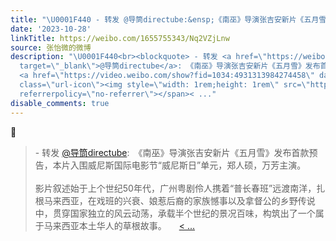 ```yaml
---
title: "\U0001F440 - 转发 @导筒directube:&ensp;《南巫》导演张吉安新片《五月雪》发布首款预告，本片入围威尼斯国际电影节“威尼斯日”单元，郑人硕，万芳主演。影片叙述始..."
date: '2023-10-28'
linkTitle: https://weibo.com/1655755343/Nq2VZjLnw
source: 张怡微的微博
description: "\U0001F440<br><blockquote> - 转发 <a href=\"https://weibo.com/6392708119\"
  target=\"_blank\">@导筒directube</a>: 《南巫》导演张吉安新片《五月雪》发布首款预告，本片入围威尼斯国际电影节“威尼斯日”单元，郑人硕，万芳主演。<br><br>影片叙述始于上个世纪50年代，广州粤剧伶人携着“普长春班”远渡南洋，扎根马来西亚，在戏班的兴衰、娘惹后裔的家族憾事以及拿督公的乡野传说中，贯穿国家独立的风云动荡，承载半个世纪的景况百味，构筑出了一个属于马来西亚本土华人的草根故事。
  <a href=\"https://video.weibo.com/show?fid=1034:4931313984274458\" data-hide=\"\"><span
  class=\"url-icon\"><img style=\"width: 1rem;height: 1rem\" src=\"https://h5.sinaimg.cn/upload/2015/09/25/3/timeline_card_small_video_default.png\"
  referrerpolicy=\"no-referrer\"></span>< ..."
disable_comments: true
---
```

👀<br><blockquote> - 转发 <a href="https://weibo.com/6392708119" target="_blank">@导筒directube</a>: 《南巫》导演张吉安新片《五月雪》发布首款预告，本片入围威尼斯国际电影节“威尼斯日”单元，郑人硕，万芳主演。<br><br>影片叙述始于上个世纪50年代，广州粤剧伶人携着“普长春班”远渡南洋，扎根马来西亚，在戏班的兴衰、娘惹后裔的家族憾事以及拿督公的乡野传说中，贯穿国家独立的风云动荡，承载半个世纪的景况百味，构筑出了一个属于马来西亚本土华人的草根故事。 <a href="https://video.weibo.com/show?fid=1034:4931313984274458" data-hide=""><span class="url-icon"><img style="width: 1rem;height: 1rem" src="https://h5.sinaimg.cn/upload/2015/09/25/3/timeline_card_small_video_default.png" referrerpolicy="no-referrer"></span>< ...